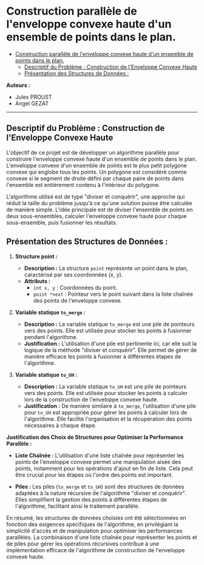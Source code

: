 # Construction parallèle de l'enveloppe convexe haute d'un ensemble de points dans le plan.
- [Construction parallèle de l'enveloppe convexe haute d'un ensemble de points dans le plan.](#construction-parallèle-de-lenveloppe-convexe-haute-dun-ensemble-de-points-dans-le-plan)
	- [Descriptif du Problème : Construction de l'Enveloppe Convexe Haute](#descriptif-du-problème--construction-de-lenveloppe-convexe-haute)
	- [Présentation des Structures de Données :](#présentation-des-structures-de-données-)



**Auteurs :**
- Jules PROUST
- Angel GEZAT

--- 

## Descriptif du Problème : Construction de l'Enveloppe Convexe Haute

L'objectif de ce projet est de développer un algorithme parallèle pour construire l'enveloppe convexe haute d'un ensemble de points dans le plan. L'enveloppe convexe d'un ensemble de points est le plus petit polygone convexe qui englobe tous les points. Un polygone est considéré comme convexe si le segment de droite défini par chaque paire de points dans l'ensemble est entièrement contenu à l'intérieur du polygone.

L'algorithme utilisé est de type "diviser et conquérir", une approche qui réduit la taille du problème jusqu'à ce qu'une solution puisse être calculée de manière simple. L'idée principale est de diviser l'ensemble de points en deux sous-ensembles, calculer l'enveloppe convexe haute pour chaque sous-ensemble, puis fusionner les résultats.

## Présentation des Structures de Données :

1. **Structure point :**
    - **Description :** La structure `point` représente un point dans le plan, caractérisé par ses coordonnées (x, y).
    - **Attributs :**
        - `int x, y` : Coordonnées du point.
        - `point *next` : Pointeur vers le point suivant dans la liste chaînée des points de l'enveloppe convexe.

2. **Variable statique `to_merge` :**
    - **Description :** La variable statique `to_merge` est une pile de pointeurs vers des points. Elle est utilisée pour stocker les points à fusionner pendant l'algorithme.
    - **Justification :** L'utilisation d'une pile est pertinente ici, car elle suit la logique de la méthode "diviser et conquérir". Elle permet de gérer de manière efficace les points à fusionner à différentes étapes de l'algorithme.

3. **Variable statique `to_UH` :**
    - **Description :** La variable statique `to_UH` est une pile de pointeurs vers des points. Elle est utilisée pour stocker les points à calculer lors de la construction de l'enveloppe convexe haute.
    - **Justification :** De manière similaire à `to_merge`, l'utilisation d'une pile pour `to_UH` est appropriée pour gérer les points à calculer lors de l'algorithme. Elle facilite l'organisation et la récupération des points nécessaires à chaque étape.

**Justification des Choix de Structures pour Optimiser la Performance Parallèle :**

- **Liste Chaînée :** L'utilisation d'une liste chaînée pour représenter les points de l'enveloppe convexe permet une manipulation aisée des points, notamment pour les opérations d'ajout en fin de liste. Cela peut être crucial pour les étapes où l'ordre des points est important.

- **Piles :** Les piles (`to_merge` et `to_UH`) sont des structures de données adaptées à la nature récursive de l'algorithme "diviser et conquérir". Elles simplifient la gestion des points à différentes étapes de l'algorithme, facilitant ainsi le traitement parallèle.

En résumé, les structures de données choisies ont été sélectionnées en fonction des exigences spécifiques de l'algorithme, en privilégiant la simplicité d'accès et de manipulation pour optimiser les performances parallèles. La combinaison d'une liste chaînée pour représenter les points et de piles pour gérer les opérations récursives contribue à une implémentation efficace de l'algorithme de construction de l'enveloppe convexe haute.